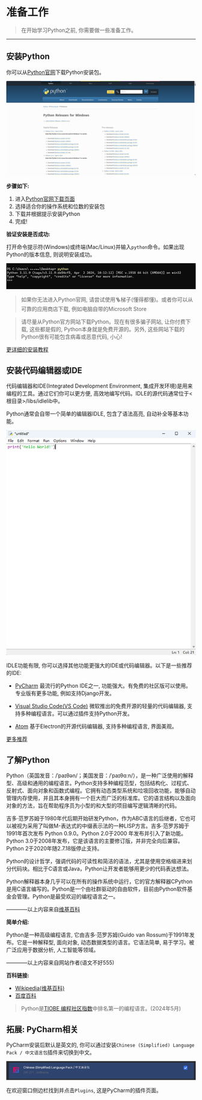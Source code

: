 # 准备工作

> 在开始学习Python之前, 你需要做一些准备工作。
---

## 安装Python

你可以从[Python官网](https://www.python.org/)下载Python安装包。

![Python官网下载页面](../assets/1.png)

**步骤如下:**

1. 进入[Python官网下载页面](https://www.python.org/downloads/)
2. 选择适合你的操作系统和位数的安装包
3. 下载并根据提示安装Python
4. 完成!

**验证安装是否成功:**

打开命令提示符(Windows)或终端(Mac/Linux)并输入`python`命令。如果出现Python的版本信息, 则说明安装成功。

![验证安装是否成功](../assets/2.png)

> 如果你无法进入Python官网, 请尝试使用🪜梯子(懂得都懂)。或者你可以从可靠的应用商店下载, 例如电脑自带的Microsoft Store

> 请尽量从Python官方网站下载Python。现在有很多骗子网站, 让你付费下载, 这些都是假的, Python本身就是免费开源的。另外, 这些网站下载的Python很有可能包含病毒或恶意代码, 小心!

[更详细的安装教程](https://blog.csdn.net/qq_45502336/article/details/109531599?ops_request_misc=%257B%2522request%255Fid%2522%253A%2522171783700016800185847150%2522%252C%2522scm%2522%253A%252220140713.130102334..%2522%257D&request_id=171783700016800185847150&biz_id=0&utm_medium=distribute.pc_search_result.none-task-blog-2~all~top_positive~default-2-109531599-null-null.142^v100^pc_search_result_base1&utm_term=Python%E5%AE%89%E8%A3%85&spm=1018.2226.3001.4187)

## 安装代码编辑器或IDE

代码编辑器和IDE(Integrated Development Environment, 集成开发环境)是用来编程的工具。通过它们你可以更方便, 高效地编写代码。IDLE的源代码通常位于<根目录>/libs/idlelib中。

Python通常会自带一个简单的编辑器IDLE, 包含了语法高亮, 自动补全等基本功能。

![IDLE](../assets/3.png)

IDLE功能有限, 你可以选择其他功能更强大的IDE或代码编辑器。以下是一些推荐的IDE:

- [PyCharm](https://www.jetbrains.com/pycharm/)
  最流行的Python IDE之一, 功能强大。有免费的社区版可以使用。专业版有更多功能, 例如支持Django开发。
- [Visual Studio Code(VS Code)](https://code.visualstudio.com/)
  微软推出的免费开源的轻量的代码编辑器, 支持多种编程语言。可以通过插件支持Python开发。

- [Atom](https://atom.io/)
  基于Electron的开源代码编辑器, 支持多种编程语言, 界面美观。

[更多推荐](https://blog.csdn.net/2301_80239908/article/details/133894391?ops_request_misc=%257B%2522request%255Fid%2522%253A%2522171783810416777224417966%2522%252C%2522scm%2522%253A%252220140713.130102334..%2522%257D&request_id=171783810416777224417966&biz_id=0&utm_medium=distribute.pc_search_result.none-task-blog-2~all~top_click~default-2-133894391-null-null.142^v100^pc_search_result_base1&utm_term=python%E7%BC%96%E8%BE%91%E5%99%A8&spm=1018.2226.3001.4187)

## 了解Python

Python（英国发音：/ˈpaɪθən/；美国发音：/ˈpaɪθɑːn/），是一种广泛使用的解释型、高级和通用的编程语言。Python支持多种编程范型，包括结构化、过程式、反射式、面向对象和函数式编程。它拥有动态类型系统和垃圾回收功能，能够自动管理内存使用，并且其本身拥有一个巨大而广泛的标准库。它的语言结构以及面向对象的方法，旨在帮助程序员为小型的和大型的项目编写逻辑清晰的代码。

吉多·范罗苏姆于1980年代后期开始研发Python，作为ABC语言的后继者，它也可以被视为采用了叫做M-表达式的中缀表示法的一种LISP方言。吉多·范罗苏姆于1991年首次发布 Python 0.9.0。Python 2.0于2000 年发布并引入了新功能。Python 3.0于2008年发布，它是该语言的主要修订版，并非完全向后兼容。Python 2于2020年随2.7.18版停止支持。

Python的设计哲学，强调代码的可读性和简洁的语法，尤其是使用空格缩进来划分代码块。相比于C语言或Java，Python让开发者能够用更少的代码表达想法。

Python解释器本身几乎可以在所有的操作系统中运行，它的官方解释器CPython是用C语言编写的。Python是一个由社群驱动的自由软件，目前由Python软件基金会管理。Python是最受欢迎的编程语言之一。

————以上内容来自[维基百科](https://zh.wikipedia.org/wiki/Python)

**简单介绍:**

Python是一种高级编程语言, 它由吉多·范罗苏姆(Guido van Rossum)于1991年发布。它是一种解释型, 面向对象, 动态数据类型的语言。它语法简单, 易于学习。被广泛应用于数据分析, 人工智能等领域。

————以上内容来自网站作者(语文不好555)

**百科链接:**

- [Wikipedia(维基百科)](https://zh.wikipedia.org/wiki/Python)
- [百度百科](https://baike.baidu.com/item/Python/407313) 

> Python是[TIOBE 编程社区指数](https://hellogithub.com/report/tiobe/)中排名第一的编程语言。(2024年5月)

## 拓展: PyCharm相关

PyCharm安装后默认是英文的, 你可以通过安装`Chinese (Simplified) Language Pack / 中文语言包`插件来切换到中文。

![PyCharm安装中文语言包](../assets/4.png)

在欢迎窗口侧边栏找到并点击`Plugins`, 这是PyCharm的插件页面。






